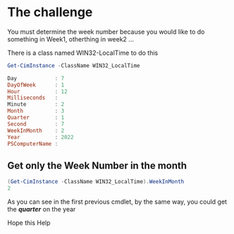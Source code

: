 ﻿
# The challenge

You must determine the week number because you would like to do something in Week1, otherthing in week2 ...

There is a class named WIN32-LocalTime to do this


````powershell
Get-CimInstance -ClassName WIN32_LocalTime

Day            : 7
DayOfWeek      : 1
Hour           : 12
Milliseconds   :
Minute         : 2
Month          : 3
Quarter        : 1
Second         : 7
WeekInMonth    : 2
Year           : 2022
PSComputerName :
````

## Get only the Week Number in the month

````powershell
(Get-CimInstance -ClassName WIN32_LocalTime).WeekInMonth
2
````

As you can see in the first previous cmdlet, by the same way, you could get the ***quarter*** on the year

Hope this Help